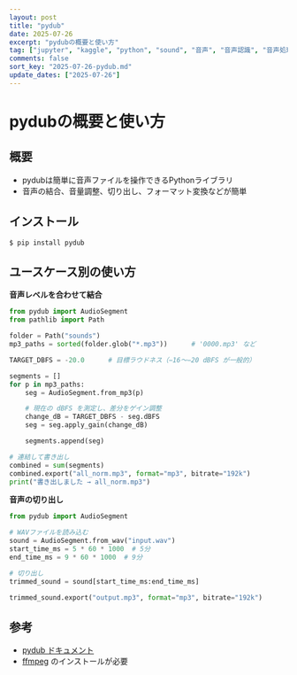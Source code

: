 ```yaml
---
layout: post
title: "pydub"
date: 2025-07-26
excerpt: "pydubの概要と使い方"
tag: ["jupyter", "kaggle", "python", "sound", "音声", "音声認識", "音声処理", "音声分離", "音源分離", "音響信号処理", "機械学習", "AI"]
comments: false
sort_key: "2025-07-26-pydub.md"
update_dates: ["2025-07-26"]
---
```


# pydubの概要と使い方

## 概要
 - pydubは簡単に音声ファイルを操作できるPythonライブラリ
 - 音声の結合、音量調整、切り出し、フォーマット変換などが簡単

## インストール

```console
$ pip install pydub
```

## ユースケース別の使い方

**音声レベルを合わせて結合**

```python
from pydub import AudioSegment
from pathlib import Path

folder = Path("sounds")
mp3_paths = sorted(folder.glob("*.mp3"))      # '0000.mp3' など

TARGET_DBFS = -20.0      # 目標ラウドネス（−16〜−20 dBFS が一般的）

segments = []
for p in mp3_paths:
    seg = AudioSegment.from_mp3(p)

    # 現在の dBFS を測定し、差分をゲイン調整
    change_dB = TARGET_DBFS - seg.dBFS
    seg = seg.apply_gain(change_dB)

    segments.append(seg)

# 連結して書き出し
combined = sum(segments)
combined.export("all_norm.mp3", format="mp3", bitrate="192k")
print("書き出しました → all_norm.mp3")
```

**音声の切り出し**

```python
from pydub import AudioSegment

# WAVファイルを読み込む
sound = AudioSegment.from_wav("input.wav")
start_time_ms = 5 * 60 * 1000  # 5分
end_time_ms = 9 * 60 * 1000  # 9分

# 切り出し
trimmed_sound = sound[start_time_ms:end_time_ms]

trimmed_sound.export("output.mp3", format="mp3", bitrate="192k")
```

## 参考
- [pydub ドキュメント](https://github.com/jiaaro/pydub)
- [ffmpeg](https://ffmpeg.org/) のインストールが必要
